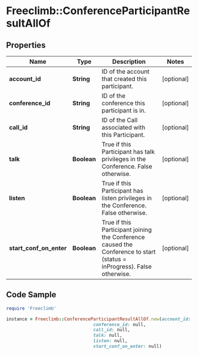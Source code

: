 # Freeclimb::ConferenceParticipantResultAllOf

## Properties

Name | Type | Description | Notes
------------ | ------------- | ------------- | -------------
**account_id** | **String** | ID of the account that created this participant. | [optional] 
**conference_id** | **String** | ID of the conference this participant is in. | [optional] 
**call_id** | **String** | ID of the Call associated with this Participant. | [optional] 
**talk** | **Boolean** | True if this Participant has talk privileges in the Conference. False otherwise. | [optional] 
**listen** | **Boolean** | True if this Participant has listen privileges in the Conference. False otherwise. | [optional] 
**start_conf_on_enter** | **Boolean** | True if this Participant joining the Conference caused the Conference to start (status &#x3D; inProgress). False otherwise. | [optional] 

## Code Sample

```ruby
require 'Freeclimb'

instance = Freeclimb::ConferenceParticipantResultAllOf.new(account_id: null,
                                 conference_id: null,
                                 call_id: null,
                                 talk: null,
                                 listen: null,
                                 start_conf_on_enter: null)
```


